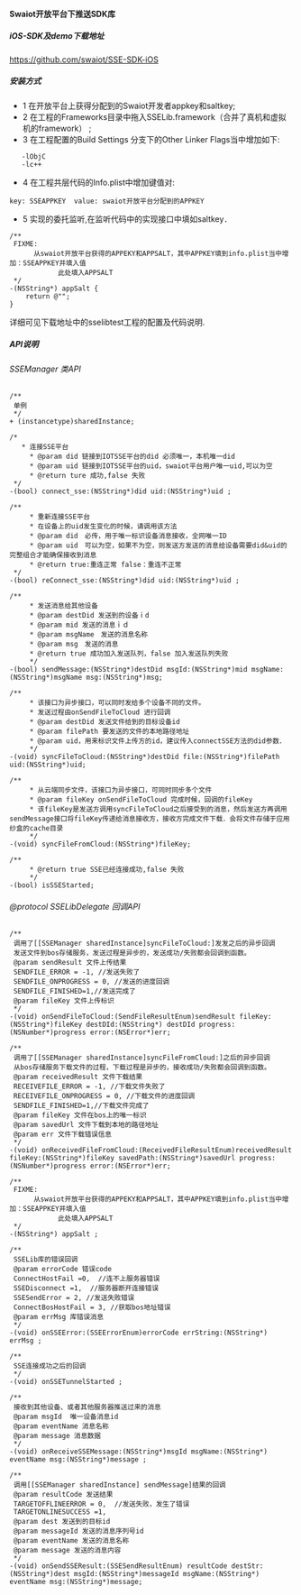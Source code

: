 #### Swaiot开放平台下推送SDK库

##### iOS-SDK及demo下载地址
https://github.com/swaiot/SSE-SDK-iOS

##### 安装方式
- 1 在开放平台上获得分配到的Swaiot开发者appkey和saltkey;
- 2 在工程的Frameworks目录中拖入SSELib.framework（合并了真机和虚拟机的framework） ;
- 3 在工程配置的Build Settings 分支下的Other Linker Flags当中增加如下:
~~~ objc
   -lObjC
   -lc++
~~~
- 4 在工程共层代码的Info.plist中增加键值对:
~~~ objc
key: SSEAPPKEY  value: swaiot开放平台分配到的APPKEY
~~~

- 5 实现<SSELibDelegate>的委托监听,在监听代码中的实现接口中填如saltkey．
~~~ objc
/**
 FIXME:
      从swaiot开放平台获得的APPEKY和APPSALT，其中APPKEY填到info.plist当中增加：SSEAPPKEY并填入值
            此处填入APPSALT
 */
-(NSString*) appSalt {
    return @"";
}
~~~

详细可见下载地址中的sselibtest工程的配置及代码说明.

##### API说明

###### SSEManager 类API
~~~ objc
/**
 单例
 */
+ (instancetype)sharedInstance;
~~~

~~~ objc
/*
   * 连接SSE平台
     * @param did 链接到IOTSSE平台的did 必须唯一，本机唯一did
     * @param uid 链接到IOTSSE平台的uid，swaiot平台用户唯一uid,可以为空
     * @return ture 成功,false 失败
 */
-(bool) connect_sse:(NSString*)did uid:(NSString*)uid ;
~~~

~~~ objc
/**
     * 重新连接SSE平台
     * 在设备上的uid发生变化的时候，请调用该方法
     * @param did　必传，用于唯一标识设备消息接收，全网唯一ID
     * @param uid　可以为空，如果不为空，则发送方发送的消息给设备需要did&uid的完整组合才能确保接收到消息
     * @return true:重连正常 false：重连不正常
 */
-(bool) reConnect_sse:(NSString*)did uid:(NSString*)uid ;
~~~

~~~ objc
/**
     * 发送消息给其他设备
     * @param destDid 发送到的设备ｉd
     * @param mid 发送的消息ｉｄ
     * @param msgName　发送的消息名称
     * @param msg　发送的消息
     * @return true 成功加入发送队列，false 加入发送队列失败
     */
-(bool) sendMessage:(NSString*)destDid msgId:(NSString*)mid msgName:(NSString*)msgName msg:(NSString*)msg;
~~~

~~~ ojbc
/**
     * 该接口为异步接口，可以同时发给多个设备不同的文件。
     * 发送过程由onSendFileToCloud 进行回调
     * @param destDid 发送文件给到的目标设备id
     * @param filePath 要发送的文件的本地路径地址
     * @param uid，用来标识文件上传方的id，建议传入connectSSE方法的did参数．
     */
-(void) syncFileToCloud:(NSString*)destDid file:(NSString*)filePath uid:(NSString*)uid;
~~~

~~~ objc
/**
     * 从云端同步文件，该接口为异步接口，可同时同步多个文件
     * @param fileKey onSendFileToCloud 完成时候，回调的fileKey
	 * 该fileKey是发送方调用syncFileToCloud之后接受到的消息，然后发送方再调用sendMessage接口将fileKey传递给消息接收方，接收方完成文件下载．会将文件存储于应用纱盒的cache目录
     */
-(void) syncFileFromCloud:(NSString*)fileKey;
~~~

~~~ objc
/**
     * @return true SSE已经连接成功,false 失败
     */
-(bool) isSSEStarted;
~~~

###### @protocol SSELibDelegate <NSObject>回调API

~~~ objc
/**
 调用了[[SSEManager sharedInstance]syncFileToCloud:]发发之后的异步回调
 发送文件到bos存储服务，发送过程是异步的，发送成功/失败都会回调到函数。
 @param sendResult 文件上传结果
 SENDFILE_ERROR = -1, //发送失败了
 SENDFILE_ONPROGRESS = 0, //发送的进度回调
 SENDFILE_FINISHED=1,//发送完成了
 @param fileKey 文件上传标识
 */
-(void) onSendFileToCloud:(SendFileResultEnum)sendResult fileKey:(NSString*)fileKey destDId:(NSString*) destDId progress:(NSNumber*)progress error:(NSError*)err;
~~~

~~~ objc
/**
 调用了[[SSEManager sharedInstance]syncFileFromCloud:]之后的异步回调
 从bos存储服务下载文件的过程，下载过程是异步的，接收成功/失败都会回调到函数。
 @param receivedResult 文件下载结果
 RECEIVEFILE_ERROR = -1, //下载文件失败了
 RECEIVEFILE_ONPROGRESS = 0, //下载文件的进度回调
 SENDFILE_FINISHED=1,//下载文件完成了
 @param fileKey 文件在bos上的唯一标识
 @param savedUrl 文件下载到本地的路径地址
 @param err 文件下载错误信息
 */
-(void) onReceivedFileFromCloud:(ReceivedFileResultEnum)receivedResult fileKey:(NSString*)fileKey savedPath:(NSString*)savedUrl progress:(NSNumber*)progress error:(NSError*)err;
~~~

~~~ objc
/**
 FIXME:
      从swaiot开放平台获得的APPEKY和APPSALT，其中APPKEY填到info.plist当中增加：SSEAPPKEY并填入值
            此处填入APPSALT
 */
-(NSString*) appSalt ;
~~~

~~~ objc
/**
 SSELib库的错误回调
 @param errorCode 错误code
 ConnectHostFail =0,  //连不上服务器错误
 SSEDisconnect =1,  //服务器断开连接错误
 SSESendError = 2, //发送失败错误
 ConnectBosHostFail = 3, //获取bos地址错误
 @param errMsg 库错误消息
 */
-(void) onSSEError:(SSEErrorEnum)errorCode errString:(NSString*) errMsg ;
~~~

~~~ objc
/**
 SSE连接成功之后的回调
 */
-(void) onSSETunnelStarted ;
~~~

~~~ objc
/**
 接收到其他设备、或者其他服务器推送过来的消息
 @param msgId  唯一设备消息id
 @param eventName 消息名称
 @param message 消息数据
 */
-(void) onReceiveSSEMessage:(NSString*)msgId msgName:(NSString*) eventName msg:(NSString*)message ;
~~~

~~~ objc
/**
 调用[[SSEManager sharedInstance] sendMessage]结果的回调
 @param resultCode 发送结果
 TARGETOFFLINEERROR = 0,  //发送失败，发生了错误
 TARGETONLINESUCCESS =1,
 @param dest 发送到的目标id
 @param messageId 发送的消息序列号id
 @param eventName 发送的消息名称
 @param message 发送的消息内容
 */
-(void) onSendSSEResult:(SSESendResultEnum) resultCode destStr:(NSString*)dest msgId:(NSString*)messageId msgName:(NSString*) eventName msg:(NSString*)message;
~~~
